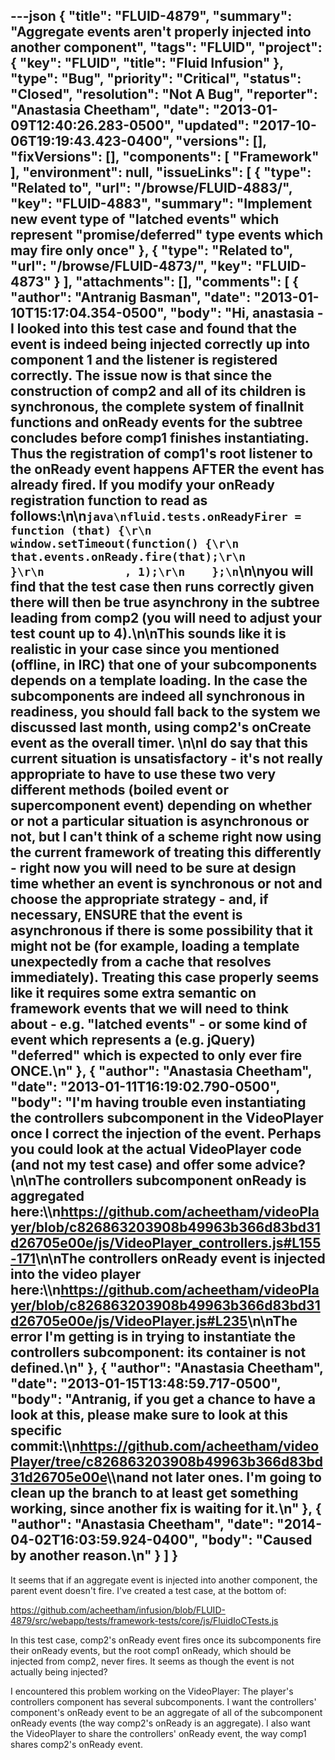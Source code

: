 ---json
{
  "title": "FLUID-4879",
  "summary": "Aggregate events aren't properly injected into another component",
  "tags": "FLUID",
  "project": {
    "key": "FLUID",
    "title": "Fluid Infusion"
  },
  "type": "Bug",
  "priority": "Critical",
  "status": "Closed",
  "resolution": "Not A Bug",
  "reporter": "Anastasia Cheetham",
  "date": "2013-01-09T12:40:26.283-0500",
  "updated": "2017-10-06T19:19:43.423-0400",
  "versions": [],
  "fixVersions": [],
  "components": [
    "Framework"
  ],
  "environment": null,
  "issueLinks": [
    {
      "type": "Related to",
      "url": "/browse/FLUID-4883/",
      "key": "FLUID-4883",
      "summary": "Implement new event type of \"latched events\" which represent \"promise/deferred\" type events which may fire only once"
    },
    {
      "type": "Related to",
      "url": "/browse/FLUID-4873/",
      "key": "FLUID-4873"
    }
  ],
  "attachments": [],
  "comments": [
    {
      "author": "Antranig Basman",
      "date": "2013-01-10T15:17:04.354-0500",
      "body": "Hi, anastasia - I looked into this test case and found that the event is indeed being injected correctly up into component 1 and the listener is registered correctly. The issue now is that since the construction of comp2 and all of its children is synchronous, the complete system of finalInit functions and onReady events for the subtree concludes before comp1 finishes instantiating. Thus the registration of comp1's root listener to the onReady event happens AFTER the event has already fired. If you modify your onReady registration function to read as follows:\n\n```java\nfluid.tests.onReadyFirer = function (that) {\r\n        window.setTimeout(function() {\r\n            that.events.onReady.fire(that);\r\n            }\r\n            , 1);\r\n    };\n```\n\nyou will find that the test case then runs correctly given there will then be true asynchrony in the subtree leading from comp2 (you will need to adjust your test count up to 4).\n\nThis sounds like it is realistic in your case since you mentioned (offline, in IRC) that one of your subcomponents depends on a template loading. In the case the subcomponents are indeed all synchronous in readiness, you should fall back to the system we discussed last month, using comp2's onCreate event as the overall timer.&#x20;\n\nI do say that this current situation is unsatisfactory - it's not really appropriate to have to use these two very different methods (boiled event or supercomponent event) depending on whether or not a particular situation is asynchronous or not, but I can't think of a scheme right now using the current framework of treating this differently - right now you will need to be sure at design time whether an event is synchronous or not and choose the appropriate strategy - and, if necessary, ENSURE that the event is asynchronous if there is some possibility that it might not be (for example, loading a template unexpectedly from a cache that resolves immediately). Treating this case properly seems like it requires some extra semantic on framework events that we will need to think about - e.g. \"latched events\" - or some kind of event which represents a (e.g. jQuery) \"deferred\" which is expected to only ever fire ONCE.\n"
    },
    {
      "author": "Anastasia Cheetham",
      "date": "2013-01-11T16:19:02.790-0500",
      "body": "I'm having trouble even instantiating the controllers subcomponent in the VideoPlayer once I correct the injection of the event. Perhaps you could look at the actual VideoPlayer code (and not my test case) and offer some advice?\n\nThe controllers subcomponent onReady is aggregated here:\\\n<https://github.com/acheetham/videoPlayer/blob/c826863203908b49963b366d83bd31d26705e00e/js/VideoPlayer_controllers.js#L155-171>\n\nThe controllers onReady event is injected into the video player here:\\\n<https://github.com/acheetham/videoPlayer/blob/c826863203908b49963b366d83bd31d26705e00e/js/VideoPlayer.js#L235>\n\nThe error I'm getting is in trying to instantiate the controllers subcomponent: its container is not defined.\n"
    },
    {
      "author": "Anastasia Cheetham",
      "date": "2013-01-15T13:48:59.717-0500",
      "body": "Antranig, if you get a chance to have a look at this, please make sure to look at this specific commit:\\\n<https://github.com/acheetham/videoPlayer/tree/c826863203908b49963b366d83bd31d26705e00e>\\\nand not later ones. I'm going to clean up the branch to at least get something working, since another fix is waiting for it.\n"
    },
    {
      "author": "Anastasia Cheetham",
      "date": "2014-04-02T16:03:59.924-0400",
      "body": "Caused by another reason.\n"
    }
  ]
}
---
It seems that if an aggregate event is injected into another component, the parent event doesn't fire. I've created a test case, at the bottom of:

<https://github.com/acheetham/infusion/blob/FLUID-4879/src/webapp/tests/framework-tests/core/js/FluidIoCTests.js>

In this test case, comp2's onReady event fires once its subcomponents fire their onReady events, but the root comp1 onReady, which should be injected from comp2, never fires. It seems as though the event is not actually being injected?

I encountered this problem working on the VideoPlayer: The player's controllers component has several subcomponents. I want the controllers' component's onReady event to be an aggregate of all of the subcomponent onReady events (the way comp2's onReady is an aggregate). I also want the VideoPlayer to share the controllers' onReady event, the way comp1 shares comp2's onReady event.

        